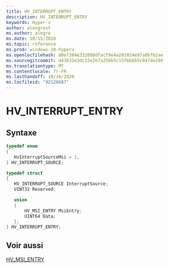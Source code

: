 ```yaml
---
title: HV_INTERRUPT_ENTRY
description: HV_INTERRUPT_ENTRY
keywords: Hyper-v
author: alexgrest
ms.author: alegre
ms.date: 10/15/2020
ms.topic: reference
ms.prod: windows-10-hyperv
ms.openlocfilehash: 00ef384e332090dfacf9e4a201024e97a8bfb2ae
ms.sourcegitcommit: d43632e3dc22e2b7a256b5c15fbb665c047de286
ms.translationtype: MT
ms.contentlocale: fr-FR
ms.lasthandoff: 10/16/2020
ms.locfileid: "92120687"
---
```

# <a name="hv_interrupt_entry"></a>HV_INTERRUPT_ENTRY

## <a name="syntax"></a>Syntaxe

 ```c
typedef enum
{
    HvInterruptSourceMsi = 1,
} HV_INTERRUPT_SOURCE;

typedef struct
{
    HV_INTERRUPT_SOURCE InterruptSource;
    UINT32 Reserved;

    union
    {
        HV_MSI_ENTRY MsiEntry;
        UINT64 Data;
    };
} HV_INTERRUPT_ENTRY;
 ```

## <a name="see-also"></a>Voir aussi

[HV_MSI_ENTRY](HV_MSI_ENTRY.md)